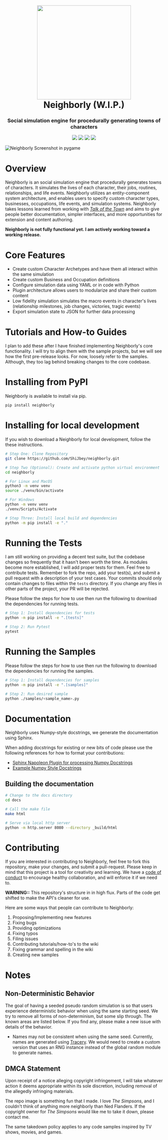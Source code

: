 <h1 align="center">
  <img
    width="300"
    height="300"
    src="https://user-images.githubusercontent.com/11076525/165836171-9ffdea6e-1633-440c-be06-b46e1e3e4e04.png"
  >
  <br>
  Neighborly (W.I.P.)
</h1>

<h3 align="center"><b>Social simulation engine for procedurally generating towns of characters</b></h2>

<p align="center">
  <img src="https://img.shields.io/pypi/dm/neighborly">
  <img src="https://img.shields.io/pypi/l/neighborly">
  <img src="https://img.shields.io/pypi/v/neighborly">
  <img src="https://img.shields.io/pypi/pyversions/neighborly">
</p>

![Neighborly Screenshot in pygame](./docs/resources/pygame_sample_screenshot.png)

# Overview

Neighborly is an social simulation engine that procedurally generates towns of characters. It simulates
the lives of each character, their jobs, routines, relationships, and life events. Neighborly utilizes
an entity-component system architecture, and enables users to specify custom character types, businesses,
occupations, life events, and simulation systems. Neighborly takes lessons learned from working with
[_Talk of the Town_](https://github.com/james-owen-ryan/talktown)
and aims to give people better documentation, simpler interfaces, and more opportunities for extension and content authoring.

<b>Neighborly is not fully functional yet. I am actively working toward a working release.</b>

# Core Features

* Create custom Character Archetypes and have them all interact within the same simulation
* Create custom Business and Occupation definitions
* Configure simulation data using YAML or in code with Python
* Plugin architecture allows users to modularize and share their custom content
* Low fidelity simulation simulates the macro events in character's lives (relationship milestones, job changes, victories, tragic events)
* Export simulation state to JSON for further data processing

# Tutorials and How-to Guides

I plan to add these after I have finished implementing Neighborly's core
functionality. I will try to align them with the sample projects, but we
will see how the first pre-release looks. For now, loosely refer to the
samples. Although, they too lag behind breaking changes to the core codebase.

# Installing from PyPI

Neighborly is available to install via pip.

```bash
pip install neighborly
```

# Installing for local development

If you wish to download a Neighborly for local development, follow the these instructions.

```bash
# Step One: Clone Repository
git clone https://github.com/ShiJbey/neighborly.git

# Step Two (Optional): Create and activate python virtual environment
cd neighborly

# For Linux and MacOS
python3 -m venv venv
source ./venv/bin/activate

# For Windows
python -m venv venv
./venv/Scripts/Activate

# Step Three: Install local build and dependencies
python -m pip install -e "."
```

# Running the Tests

I am still working on providing a decent test suite, but the codebase
changes so frequently that it hasn't been worth the time. As modules
become more established, I will add proper tests for them. Feel free
to contribute tests. Remember to fork the repo, add your test(s), and
submit a pull request with a description of your test cases. Your commits
should only contain changes to files within the `tests` directory. If you
change any files in other parts of the project, your PR will be rejected.

Please follow the steps for how to use then run the following to download
the dependencies for running tests.

```bash
# Step 1: Install dependencies for tests
python -m pip install -e ".[tests]"

# Step 2: Run Pytest
pytest
```

# Running the Samples

Please follow the steps for how to use then run the following to download the
dependencies for running the samples.

```bash
# Step 1: Install dependencies for samples
python -m pip install -e ".[samples]"

# Step 2: Run desired sample
python ./samples/<sample_name>.py
```

# Documentation

Neighborly uses Numpy-style docstrings, we generate the documentation using Sphinx.

When adding docstrings for existing or new bits of code please use the following
references for how to format your contributions:

* [Sphinx Napoleon Plugin for processing Numpy Docstrings](https://www.sphinx-doc.org/en/master/usage/extensions/napoleon.html)
* [Example Numpy Style Docstrings](https://www.sphinx-doc.org/en/master/usage/extensions/example_numpy.html#example-numpy)

## Building the documentation

```bash
# Change to the docs directory
cd docs

# Call the make file
make html

# Serve via local http server
python -m http.server 8080 --directory _build/html
```


# Contributing

If you are interested in contributing to Neighborly, feel free to fork this repository, make your changes, and submit a pull-request. Please keep in mind that this project is a tool for creativity and learning. We have a [code of conduct](./CODE_OF_CONDUCT.md) to encourage healthy collaboration, and will enforce it if we need to.

**WARNING::** This repository's structure in in high flux. Parts of the code get shifted to make the API's cleaner for use.

Here are some ways that people can contribute to Neighborly:

1. Proposing/Implementing new features
2. Fixing bugs
3. Providing optimizations
4. Fixing typos
5. Filing issues
6. Contributing tutorials/how-to's to the wiki
7. Fixing grammar and spelling in the wiki
8. Creating new samples

# Notes

## Non-Deterministic Behavior

The goal of having a seeded pseudo random simulation is so that users experience deterministic behavior when using the
same starting seed. We try to remove all forms of non-determinism, but some slip through. The known areas are listed
below. If you find any, please make a new issue with details of the behavior.

* Names may not be consistent when using the same seed. Currently, names are generated
  using [Tracery](https://github.com/aparrish/pytracery). We would need to create a custom version that uses an RNG
  instance instead of the global random module to generate names.

## DMCA Statement

Upon receipt of a notice alleging copyright infringement, I will take whatever action it deems
appropriate within its sole discretion, including removal of the allegedly infringing materials.

The repo image is something fun that I made. I love _The Simpsons_, and I couldn't think of anything more neighborly
than Ned Flanders. If the copyright owner for _The Simpsons_ would like me to take it down,
please contact me.

The same takedown policy applies to any code samples inspired by TV shows, movies, and games.
